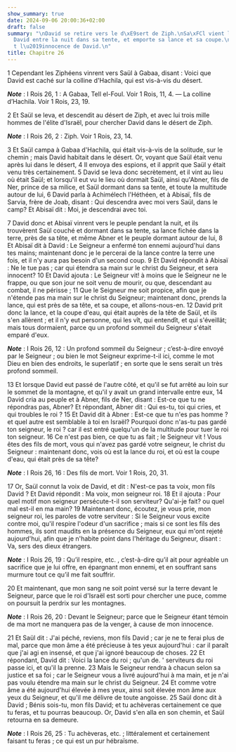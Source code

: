 ```yaml
---
show_summary: true
date: 2024-09-06 20:00:36+02:00
draft: false
summary: "\nDavid se retire vers le d\xE9sert de Ziph.\nSa\xFCl vient l\u2019y chercher.\n\
  David entre la nuit dans sa tente, et emporte sa lance et sa coupe.\nSa\xFCl reconna\xEE\
  t l\u2019innocence de David.\n"
title: Chapitre 26
---
```





1 Cependant les Ziphéens vinrent vers Saül à Gabaa, disant : Voici que David est caché sur la colline d'Hachila, qui est vis-à-vis du désert.

***Note*** :  I Rois 26, 1 : A Gabaa, Tell el-Foul. Voir 1 Rois, 11, 4. ― La colline d’Hachila. Voir 1 Rois, 23, 19.

2 Et Saül se leva, et descendit au désert de Ziph, et avec lui trois mille hommes de l'élite d'Israël, pour chercher David dans le désert de Ziph.

***Note*** :  I Rois 26, 2 : Ziph. Voir 1 Rois, 23, 14.

3 Et Saül campa à Gabaa d'Hachila, qui était vis-à-vis de la solitude, sur le chemin ; mais David habitait dans le désert. Or, voyant que Saül était venu après lui dans le désert, 4 Il envoya des espions, et il apprit que Saül y était venu très certainement. 5 David se leva donc secrètement, et il vint au lieu où était Saül; et lorsqu'il eut vu le lieu où dormait Saül, ainsi qu'Abner, fils de Ner, prince de sa milice, et Saül dormant dans sa tente, et toute la multitude autour de lui, 6 David parla à Achimélech l'Héthéen, et à Abisaï, fils de Sarvia, frère de Joab, disant : Qui descendra avec moi vers Saül, dans le camp? Et Abisaï dit : Moi, je descendrai avec toi.


7 David donc et Abisaï vinrent vers le peuple pendant la nuit, et ils trouvèrent Saül couché et dormant dans sa tente, sa lance fichée dans la terre, près de sa tête, et même Abner et le peuple dormant autour de lui, 8 Et Abisaï dit à David : Le Seigneur a enfermé ton ennemi aujourd'hui dans tes mains; maintenant donc je le percerai de la lance contre la terre une fois, et il n'y aura pas besoin d'un second coup. 9 Et David répondit à Abisaï : Ne le tue pas ; car qui étendra sa main sur le christ du Seigneur, et sera innocent? 10 Et David ajouta : Le Seigneur vit! à moins que le Seigneur ne le frappe, ou que son jour ne soit venu de mourir, ou que, descendant au combat, il ne périsse ; 11 Que le Seigneur me soit propice, afin que je n'étende pas ma main sur le christ du Seigneur; maintenant donc, prends la lance, qui est près de sa tête, et sa coupe, et allons-nous-en. 12 David prit donc la lance, et la coupe d'eau, qui était auprès de la tête de Saül, et ils s'en allèrent ; et il n'y eut personne, qui les vît,
qui entendît, et qui s'éveillât; mais tous dormaient, parce qu un profond sommeil du Seigneur s'était emparé d'eux.

***Note*** :  I Rois 26, 12 : Un profond sommeil du Seigneur ; c’est-à-dire envoyé par le Seigneur ; ou bien le mot Seigneur exprime-t-il ici, comme le mot Dieu en bien des endroits, le superlatif ; en sorte que le sens serait un très profond sommeil.


13 Et lorsque David eut passé de l'autre côté, et qu'il se fut arrêté au loin sur le sommet de la montagne, et qu'il y avait un grand intervalle entre eux, 14 David cria au peuple et à Abner, fils de Ner, disant : Est-ce que tu ne répondras pas, Abner? Et répondant, Abner dit : Qui es-tu, toi qui cries, et qui troubles le roi ? 15 Et David dit à Abner : Est-ce que tu n'es pas homme ? et quel autre est semblable à toi en Israël? Pourquoi donc n'as-tu pas gardé ton seigneur, le roi ? car il est entré quelqu'un de la multitude pour tuer le roi ton seigneur. 16 Ce n'est pas bien, ce que tu as fait ; le Seigneur vit ! Vous êtes des fils de mort, vous qui n'avez pas gardé votre seigneur, le christ du Seigneur : maintenant donc, vois où est la lance du roi, et où est la coupe d'eau, qui était près de sa tête?

***Note*** :  I Rois 26, 16 : Des fils de mort. Voir 1 Rois, 20, 31.


17 Or, Saül connut la voix de David, et dit : N'est-ce pas ta voix, mon fils David ? Et David répondit : Ma voix, mon seigneur roi. 18 Et il ajouta : Pour quel motif mon seigneur persécute-t-il son serviteur? Qu'ai-je fait? ou quel mal est-il en ma main? 19 Maintenant donc, écoutez, je vous prie, mon seigneur roi, les paroles de votre serviteur : Si le Seigneur vous excite contre moi, qu'il respire l'odeur d'un sacrifice ; mais si ce sont les fils des hommes, ils sont maudits en la présence du Seigneur, eux qui m'ont rejeté aujourd'hui, afin que je n'habite point dans l'héritage du Seigneur, disant : Va, sers des dieux étrangers.

***Note*** :  I Rois 26, 19 : Qu’il respire, etc. , c’est-à-dire qu’il ait pour agréable un sacrifice que je lui offre, en épargnant mon ennemi, et en souffrant sans murmure tout ce qu’il me fait souffrir.

20 Et maintenant, que mon sang ne soit point versé sur la terre devant le Seigneur, parce que le roi d'Israël est sorti pour chercher une puce, comme on poursuit la perdrix sur les montagnes.

***Note*** :  I Rois 26, 20 : Devant le Seigneur; parce que le Seigneur étant témoin de ma mort ne manquera pas de la venger, à cause de mon innocence.


21 Et Saül dit : J'ai péché, reviens, mon fils David ; car je ne te ferai plus de mal, parce que mon âme a été précieuse à tes yeux aujourd'hui : car il paraît que j'ai agi en insensé, et que j'ai ignoré beaucoup de choses. 22 Et répondant, David dit : Voici la lance du roi ; qu'un de. ' serviteurs du roi passe ici, et qu'il la prenne. 23 Mais le Seigneur rendra à chacun selon sa justice et sa foi ; car le Seigneur vous a livré aujourd'hui à ma main, et je n'ai pas voulu étendre ma main sur le christ du Seigneur. 24 Et comme votre âme a été aujourd'hui élevée à mes yeux, ainsi soit élevée mon âme aux yeux du Seigneur, et qu'il me délivre de toute angoisse. 25 Saül donc dit à David ; Bénis sois-tu, mon fils David; et tu achèveras certainement ce que tu feras, et tu pourras beaucoup. Or, David s'en alla en son chemin, et Saül retourna en sa demeure.

***Note*** :  I Rois 26, 25 : Tu achèveras, etc. ; littéralement et certainement faisant tu feras ; ce qui est un pur hébraïsme.

